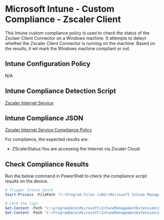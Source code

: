 # Microsoft Intune - Custom Compliance - Zscaler Client

This Intune custom compliance policy is used to check the status of the Zsclaer Client Connector on a Windows machine. It attempts to detect whether the Zscaler Client Connector is running on the machine. Based on the results, it wil mark the Windows machine compliant or not.

## Intune Configuration Policy

N/A

## Intune Compliance Detection Script

[Zscaler Internet Service](./Detect-Zscaler.ps1)

## Intune Compliance JSON

[Zscaler Internet Service Compliance Policy](./Detect-Zscaler.json)

For compliance, the expected results are:

- ZScalerStatus:You are accessing the Internet via Zscaler Cloud:

## Check Compliance Results

Run the below command in PowerShell to check the compliance script results on the device.

```powershell
# Trigger Intune Synch
Start-Process -FilePath "C:\Program Files (x86)\Microsoft Intune Management Extension\Microsoft.Management.Services.IntuneWindowsAgent.exe" -ArgumentList intunemanagementextension://synccompliance
```

```powershell
# Chck the logs
Get-Content -Path "c:\programdata\Microsoft\IntuneManagementExtension\Logs\AgentExecutor.log" | Select-String -Pattern 'ServiceState|ServiceStartupMode'
Get-Content -Path "C:\ProgramData\Microsoft\IntuneManagementExtension\Logs\HealthScripts.log" | Select-String -Pattern 'ServiceState|ServiceStartupMode'
```

